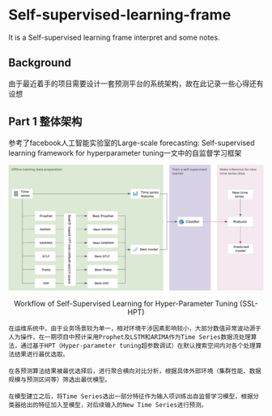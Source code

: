# Self-supervised-learning-frame
It is a Self-supervised learning frame interpret and some notes.


## Background
由于最近着手的项目需要设计一套预测平台的系统架构，故在此记录一些心得还有设想

## Part 1 整体架构

参考了facebook人工智能实验室的Large-scale forecasting: Self-supervised learning framework for hyperparameter tuning一文中的自监督学习框架

![image](frame_img/Lark20210617-144451.png)
<p align="center">Workflow of Self-Supervised Learning for Hyper-Parameter Tuning (SSL-HPT)</p>


    在运维系统中，由于业务场景较为单一，相对环境干涉因素影响较小，大部分数值异常波动源于人为操作，在一期项目中预计采用Prophet及LSTM和ARIMA作为Time Series数据流处理算法，通过基于HPT（Hyper-parameter tuning超参数调试）在默认搜索空间内对各个处理算法结果进行最优选取。

    在各预测算法结果被最优选择后，进行聚合横向对比分析，根据具体外部环境（集群性能、数据规模与预测区间等）筛选出最优模型。

    在模型建立之后，将Time Series选出一部分特征作为输入项训练出自监督学习模型，根据分类器给出的特征加入至模型，对后续输入的New Time Series进行预测。
